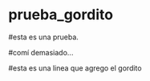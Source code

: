 # prueba_gordito

#esta es una prueba. 

#comí demasiado...

#esta es una linea que agrego el gordito